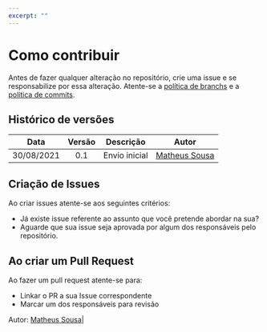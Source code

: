 ```yaml
---
excerpt: ""
---
```

# Como contribuir

Antes de fazer qualquer alteração no repositório, crie uma issue e se responsabilize por essa alteração. Atente-se a [política de branchs](https://github.com/fga-eps-mds/2021-1-Bot/blob/main/docs/politicas/branches.md)
e a [política de commits](https://github.com/fga-eps-mds/2021-1-Bot/blob/main/docs/politicas/commits.md). 

## Histórico de versões

| Data       | Versão | Descrição                      | Autor             |
| :--------: | :----: | :----------:                   | :---------------: |
| 30/08/2021 |    0.1   | Envio inicial | [Matheus Sousa](https://github.com/https://github.com/gatotabaco)|

## Criação de Issues

Ao criar issues atente-se aos seguintes critérios:

- Já existe issue referente ao assunto que você pretende abordar na sua?
- Aguarde que sua issue seja aprovada por algum dos responsáveis pelo repositório.

## Ao criar um Pull Request

Ao fazer um pull request atente-se para:

- Linkar o PR a sua Issue correspondente
- Marcar um dos responsáveis para revisão

Autor: [Matheus Sousa](https://github.com/https://github.com/gatotabaco)|
